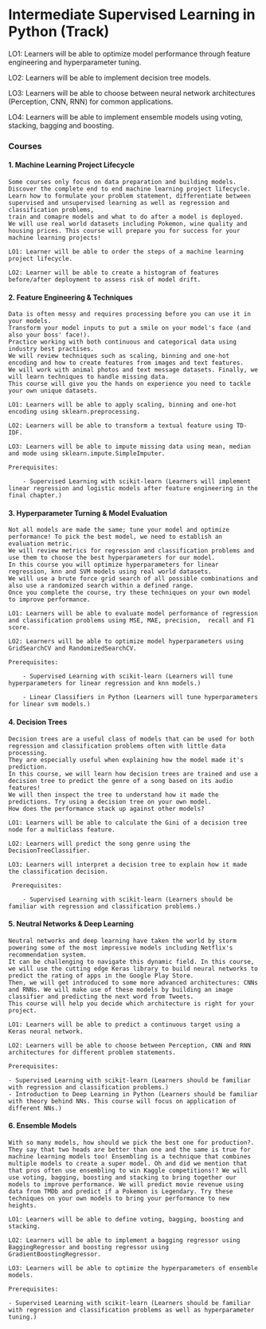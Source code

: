 # Intermediate Supervised  Learning in Python (Track)

LO1: Learners will be able to optimize model performance through feature engineering and hyperparameter tuning. 

LO2: Learners will be able to implement decision tree models.

LO3: Learners will be able to choose between neural network architectures (Perception, CNN, RNN) for common applications.

LO4: Learners will be able to implement ensemble models using voting, stacking, bagging and boosting.


### Courses

#### 1. Machine Learning Project Lifecycle 
    
    Some courses only focus on data preparation and building models. Discover the complete end to end machine learning project lifecycle. 
    Learn how to formulate your problem statement, differentiate between supervised and unsupervised learning as well as regression and classification problems, 
    train and comapre models and what to do after a model is deployed. 
    We will use real world datasets including Pokemon, wine quality and housing prices. This course will prepare you for success for your machine learning projects! 
    
    LO1: Learner will be able to order the steps of a machine learning project lifecycle.
        
    LO2: Learner will be able to create a histogram of features before/after deployment to assess risk of model drift.    
    
    
#### 2. Feature Engineering & Techniques
    
    Data is often messy and requires processing before you can use it in your models. 
    Transform your model inputs to put a smile on your model's face (and also your boss' face!). 
    Practice working with both continuous and categorical data using industry best practises.
    We will review techniques such as scaling, binning and one-hot encoding and how to create features from images and text features. 
    We will work with animal photos and text message datasets. Finally, we will learn techniques to handle missing data. 
    This course will give you the hands on experience you need to tackle your own unique datasets.    
    
    LO1: Learners will be able to apply scaling, binning and one-hot encoding using sklearn.preprocessing. 
    
    LO2: Learners will be able to transform a textual feature using TD-IDF.  
    
    LO3: Learners will be able to impute missing data using mean, median and mode using sklearn.impute.SimpleImputer.
    
    Prerequisites:
        
        - Supervised Learning with scikit-learn (Learners will implement linear regression and logistic models after feature engineering in the final chapter.)

#### 3. Hyperparameter Turning & Model Evaluation

    Not all models are made the same; tune your model and optimize performance! To pick the best model, we need to establish an evaluation metric. 
    We will review metrics for regression and classification problems and use them to choose the best hyperparameters for our model. 
    In this course you will optimize hyperparameters for linear regression, knn and SVM models using real world datasets. 
    We will use a brute force grid search of all possible combinations and also use a randomized search within a defined range. 
    Once you complete the course, try these techniques on your own model to improve performance.   
    
    LO1: Learners will be able to evaluate model performance of regression and classification problems using MSE, MAE, precision,  recall and F1 score. 
    
    LO2: Learners will be able to optimize model hyperparameters using GridSearchCV and RandomizedSearchCV. 
    
    Prerequisites:
    
        - Supervised Learning with scikit-learn (Learners will tune hyperparameters for linear regression and knn models.)
        
        - Linear Classifiers in Python (Learners will tune hyperparameters for linear svm models.)

#### 4. Decision Trees

    Decision trees are a useful class of models that can be used for both regression and classification problems often with little data processing. 
    They are especially useful when explaining how the model made it's prediction. 
    In this course, we will learn how decision trees are trained and use a decision tree to predict the genre of a song based on its audio features! 
    We will then inspect the tree to understand how it made the predictions. Try using a decision tree on your own model. 
    How does the performance stack up against other models?  
    
    LO1: Learners will be able to calculate the Gini of a decision tree node for a multiclass feature.
    
    LO2: Learners will predict the song genre using the DecisionTreeClassifier.  
    
    LO3: Learners will interpret a decision tree to explain how it made the classification decision.  
    
     Prerequisites:
    
        - Supervised Learning with scikit-learn (Learners should be familiar with regression and classification problems.)

#### 5. Neutral Networks & Deep Learning

    Neutral networks and deep learning have taken the world by storm powering some of the most impressive models including Netflix's recommendation system. 
    It can be challenging to navigate this dynamic field. In this course, we will use the cutting edge Keras library to build neural networks to predict the rating of apps in the Google Play Store. 
    Then, we will get introduced to some more advanced architectures: CNNs and RNNs. We will make use of these models by building an image classifier and predicting the next word from Tweets. 
    This course will help you decide which architecture is right for your project. 
    
    LO1: Learners will be able to predict a continuous target using a Keras neural network.  
    
    LO2: Learners will be able to choose between Perception, CNN and RNN architectures for different problem statements.
    
    Prerequisites:
    
    - Supervised Learning with scikit-learn (Learners should be familiar with regression and classification problems.)
    - Introduction to Deep Learning in Python (Learners should be familiar with theory behind NNs. This course will focus on application of different NNs.)
    
    
#### 6. Ensemble Models

    With so many models, how should we pick the best one for production?. They say that two heads are better than one and the same is true for machine learning models too! Ensembling is a technique that combines multiple models to create a super model. Oh and did we mention that that pros often use ensembling to win Kaggle competitions!? We will use voting, bagging, boosting and stacking to bring together our models to improve performance. We will predict movie revenue using data from TMDb and predict if a Pokemon is Legendary. Try these techniques on your own models to bring your performance to new heights. 
    
    LO1: Learners will be able to define voting, bagging, boosting and stacking.
    
    LO2: Learners will be able to implement a bagging regressor using BaggingRegressor and boosting regressor using GradientBoostingRegressor. 
    
    LO3: Learners will be able to optimize the hyperparameters of ensemble models.  
    
    Prerequisites:
    
    - Supervised Learning with scikit-learn (Learners should be familiar with regression and classification problems as well as hyperparameter tuning.)
    
